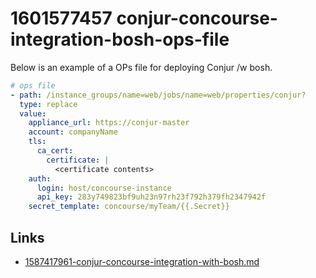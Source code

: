 # 1601577457 conjur-concourse-integration-bosh-ops-file

Below is an example of a OPs file for deploying Conjur /w bosh.
```yaml
# ops file
- path: /instance_groups/name=web/jobs/name=web/properties/conjur?
  type: replace
  value:
    appliance_url: https://conjur-master
    account: companyName
    tls:
      ca_cert:
        certificate: |
          <certificate contents>
    auth:
      login: host/concourse-instance
      api_key: 283y749823bf9uh23n97rh23f792h379fh2347942f
    secret_template: concourse/myTeam/{{.Secret}}
```


## Links
- [1587417961-conjur-concourse-integration-with-bosh.md](1587417961-conjur-concourse-integration-with-bosh.md)
